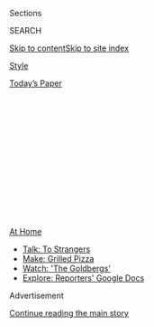 <div id="app">

<div>

<div>

<div>

<div class="NYTAppHideMasthead css-1q2w90k e1suatyy0">

<div class="section css-ui9rw0 e1suatyy2">

<div class="css-eph4ug er09x8g0">

<div class="css-6n7j50">

</div>

<span class="css-1dv1kvn">Sections</span>

<div class="css-10488qs">

<span class="css-1dv1kvn">SEARCH</span>

</div>

[Skip to content](#site-content)[Skip to site
index](#site-index)

</div>

<div id="masthead-section-label" class="css-1wr3we4 eaxe0e00">

[Style](https://www.nytimes.com/section/style)

</div>

<div class="css-10698na e1huz5gh0">

</div>

</div>

<div id="masthead-bar-one" class="section hasLinks css-15hmgas e1csuq9d3">

<div class="css-uqyvli e1csuq9d0">

</div>

<div class="css-1uqjmks e1csuq9d1">

</div>

<div class="css-9e9ivx">

[](https://myaccount.nytimes.com/auth/login?response_type=cookie&client_id=vi)

</div>

<div class="css-1bvtpon e1csuq9d2">

[Today’s
Paper](https://www.nytimes.com/section/todayspaper)

</div>

</div>

</div>

</div>

<div data-aria-hidden="false">

<div id="site-content" data-role="main">

<div>

<div class="css-1aor85t" style="opacity:0.000000001;z-index:-1;visibility:hidden">

<div class="css-1hqnpie">

<div class="css-epjblv">

<span class="css-17xtcya">[Style](/section/style)</span><span class="css-x15j1o">|</span><span class="css-fwqvlz">How
to Touch Up Your Roots at
Home</span>

</div>

<div class="css-k008qs">

<div class="css-1iwv8en">

<span class="css-18z7m18"></span>

<div>

</div>

</div>

<span class="css-1n6z4y">https://nyti.ms/3dHZfXq</span>

<div class="css-1705lsu">

<div class="css-4xjgmj">

<div class="css-4skfbu" data-role="toolbar" data-aria-label="Social Media Share buttons, Save button, and Comments Panel with current comment count" data-testid="share-tools">

  - 
  - 
  - 
  - 
    
    <div class="css-6n7j50">
    
    </div>

  - 

</div>

</div>

</div>

</div>

</div>

</div>

<div id="NYT_TOP_BANNER_REGION" class="css-13pd83m">

<div>

<div id="maps-athome-menu" class="section interactive-content interactive-size-medium css-1edisqu">

<div class="css-17ih8de interactive-body">

<div class="at-home-nav__innerContainer">

<div class="at-home-nav__title">

[At
Home](https://www.nytimes.com/spotlight/at-home?action=click&pgtype=Article&state=default&region=TOP_BANNER&context=at_home_menu)

</div>

  - [Talk: To
    Strangers](https://www.nytimes.com/2020/08/03/well/family/the-benefits-of-talking-to-strangers.html?action=click&pgtype=Article&state=default&region=TOP_BANNER&context=at_home_menu)
  - [Make: Grilled
    Pizza](https://www.nytimes.com/2020/08/01/at-home/coronavirus-make-pizza-on-a-grill.html?action=click&pgtype=Article&state=default&region=TOP_BANNER&context=at_home_menu)
  - [Watch: 'The
    Goldbergs'](https://www.nytimes.com/2020/07/31/arts/television/goldbergs-abc-stream.html?action=click&pgtype=Article&state=default&region=TOP_BANNER&context=at_home_menu)
  - [Explore: Reporters' Google
    Docs](https://www.nytimes.com/interactive/2020/at-home/even-more-reporters-editors-diaries-lists-recommendations.html?action=click&pgtype=Article&state=default&region=TOP_BANNER&context=at_home_menu)

</div>

</div>

</div>

</div>

</div>

<div id="top-wrapper" class="css-1sy8kpn">

<div id="top-slug" class="css-l9onyx">

Advertisement

</div>

[Continue reading the main
story](#after-top)

<div class="ad top-wrapper" style="text-align:center;height:100%;display:block;min-height:250px">

<div id="top" class="place-ad" data-position="top" data-size-key="top">

</div>

</div>

<div id="after-top">

</div>

</div>

<div id="sponsor-wrapper" class="css-1hyfx7x">

<div id="sponsor-slug" class="css-19vbshk">

Supported by

</div>

[Continue reading the main
story](#after-sponsor)

<div id="sponsor" class="ad sponsor-wrapper" style="text-align:center;height:100%;display:block">

</div>

<div id="after-sponsor">

</div>

</div>

<div class="section meteredContent css-yw67de" name="articleBody" itemprop="articleBody">

<div class="css-1fanzo5 StoryBodyCompanionColumn">

<div class="css-53u6y8">

March 31,
2020

</div>

</div>

<div class="css-79elbk" data-testid="photoviewer-wrapper">

<div class="css-z3e15g" data-testid="photoviewer-wrapper-hidden">

</div>

<div class="css-1a48zt4 ehw59r15" data-testid="photoviewer-children">

![](https://static01.nyt.com/images/2020/03/31/fashion/31virus-roots-topper2/31virus-roots-topper2-articleLarge.jpg?quality=75&auto=webp&disable=upscale)

</div>

</div>

<div class="css-1fanzo5 StoryBodyCompanionColumn">

<div class="css-53u6y8">

<div class="css-1vkm6nb ehdk2mb0">

# How to Touch Up Your Roots at Home

</div>

Here’s what you should and shouldn’t do.

<div class="css-1wlr991">

<div class="css-18e8msd">

<div class="css-1lhhykl epjyd6m0">

<div class="css-hus3qt ey68jwv0" data-aria-hidden="true">

[![Crystal
Martin](https://static01.nyt.com/images/2019/03/01/multimedia/author-crystal-martin/author-crystal-martin-thumbLarge.png
"Crystal Martin")](https://www.nytimes.com/by/crystal-martin)

</div>

<div class="css-1baulvz">

By [<span class="css-1baulvz last-byline" itemprop="name">Crystal
Martin</span>](https://www.nytimes.com/by/crystal-martin)

</div>

</div>

</div>

</div>

-----

Rachel Bodt has been mulling over the relevance of hair color in our new
lives.

“I think it comes down to doing whatever we can to make ourselves feel
good,” said Ms. Bodt, a colorist. “If you’re looking at your roots and
feel like you just have to fix them, just do it.”

But where to start? Experts say deciding how to maintain your color at
home isn’t just about the shade — what red, brown or blond do I use?
It’s also about how different your faux color is from your natural
shade. That assessment determines what tools you’ll need, Ms. Bodt
said.

-----

</div>

</div>

<div class="css-1fanzo5 StoryBodyCompanionColumn">

<div class="css-53u6y8">

## If You’re Showing Only Subtle Roots

</div>

</div>

<div class="css-79elbk" data-testid="photoviewer-wrapper">

<div class="css-z3e15g" data-testid="photoviewer-wrapper-hidden">

</div>

<div class="css-1a48zt4 ehw59r15" data-testid="photoviewer-children">

<div class="css-1xdhyk6 erfvjey0">

<span class="css-1ly73wi e1tej78p0">Image</span>

<div class="css-zjzyr8">

<div data-testid="lazyimage-container" style="height:386.6666666666667px">

</div>

</div>

</div>

<span class="css-cnj6d5 e1z0qqy90" itemprop="copyrightHolder"><span class="css-1ly73wi e1tej78p0">Credit...</span><span>Illustration
by Ema Gaspar</span></span>

</div>

</div>

<div class="css-1fanzo5 StoryBodyCompanionColumn">

<div class="css-53u6y8">

Your hair has grown out, but the roots are pretty subtle. Your dye job
is a gentle change from your natural hair color. You’re coloring a
little gray, or you’ve gone from brunette to a different shade of brown.
If this sounds like you, root cover-up sprays and powders will help.

For little patches of gray peeking through at the hairline, use a powder
like [Color Wow Root Cover
Up](https://www.colorwowhair.com/us/root-cover-up), $34.50. A powder is
easier to control in small areas than a spray. For a larger area, use a
spray like [Rita Hazan Root Concealer Touch-Up
Spray](https://ritahazan.com/products/root-concealer-color-spray), $25.

Pick the shade that best matches your hair and apply it conservatively.
It’s better to layer on a little more if you need it. “And do it in your
bathroom so you’re not getting spray on anything you can’t wipe down,”
Ms. Bodt
said.

-----

## If You Have a Conspicuous Line  
of Demarcation

</div>

</div>

<div class="css-79elbk" data-testid="photoviewer-wrapper">

<div class="css-z3e15g" data-testid="photoviewer-wrapper-hidden">

</div>

<div class="css-1a48zt4 ehw59r15" data-testid="photoviewer-children">

<div class="css-1xdhyk6 erfvjey0">

<span class="css-1ly73wi e1tej78p0">Image</span>

<div class="css-zjzyr8">

<div data-testid="lazyimage-container" style="height:386.6666666666667px">

</div>

</div>

</div>

<span class="css-cnj6d5 e1z0qqy90" itemprop="copyrightHolder"><span class="css-1ly73wi e1tej78p0">Credit...</span><span>Illustration
by Ema Gaspar</span></span>

</div>

</div>

<div class="css-1fanzo5 StoryBodyCompanionColumn">

<div class="css-53u6y8">

Say you’re covering a lot of gray or going from light to dark or brown
to red. Root touch-up sprays won’t cut it for you. Try an at-home
permanent dye.

“The No. 1 rule when touching up your own color is put color only where
it’s needed — on the roots,” said Jaxcee, a colorist and a founder of
the Coily Collective at the Riccardo Maggiore Salon on Fifth Avenue.
People mistakenly think they have to pull the dye through the entire
length of hair so it will blend well.

“If you keep putting dye where there’s already color, your hair will
look opaque and less natural,” Jaxcee said. “Imagine the guys who use
spray-on color in a can.” She suggests using a thick conditioner or
coconut oil on the parts of your hair that you aren’t coloring to
prevent dye from penetrating.

Personalized colors from online companies like[Color &
Co](https://www.colorandco.com/) and [Madison
Reed](https://www.madison-reed.com/) are the best choice and are
delivered to your home.

“My clients have had success with those brands,” Ms. Bodt said. “The
shades are realistic and beautiful and don’t damage the hair. And when
clients come to their next appointments, I’ve been able to color their
hair nicely, which isn’t always the case with drugstore dye.”

The biggest challenge is selecting the right shade. Color & Co and
Madison Reed have questionnaires that generate shade options.

</div>

</div>

<div class="css-1fanzo5 StoryBodyCompanionColumn">

<div class="css-53u6y8">

“Go with the color that is closest to your current color,” Jaxcee said.
But the most important feature of at-home color is its tone, she said.
Is your current color neutral, warm or cool?

And think about your past experiences with hair dye. Does your hair tend
to pick up color easily? If so, and you’re picking between shades,
choose a lighter color.

“As a rule, at-home color is more concentrated,” Jaxcee said. “The dye
load is heavy because companies want to make users feel like their
result is luscious and rich.”

If you’re still having trouble deciding, reach out to your stylist for
some guidance. “I’ve been helping my clients take the online
questionnaires and have even walked them through dyeing over FaceTime,”
Ms. Bodt said.

If you do get that level of help, offering your stylist, who is likely
out of work, some cash is a nice gesture.

Here are a few additional tips from the experts:

  - Test it out. If you’re a first-timer or otherwise still nervous,
    work through the whole process on a hidden piece of hair at the back
    of your head.

  - Wear a button-down shirt while applying. “You don’t want to have to
    remove a shirt over year head when it’s time to rinse,” Ms. Bodt
    said.

  - Prime your hairline. Apply Vaseline or ChapStick to prevent
    staining.

  - Deep condition to maintain. Nonprofessional color can be drying to
    your hair. Use a moisturizing treatment at least once a week. Jaxcee
    also recommends a strengthening treatment, [Olaplex
    No. 5](https://olaplex.com/products/no-5-bond-maintenance-conditioner),
    $28, that repairs bonds in the hair that are broken during the
    dyeing
process.

-----

</div>

</div>

<div class="css-1fanzo5 StoryBodyCompanionColumn">

<div class="css-53u6y8">

## If You Have Highlights

</div>

</div>

<div class="css-79elbk" data-testid="photoviewer-wrapper">

<div class="css-z3e15g" data-testid="photoviewer-wrapper-hidden">

</div>

<div class="css-1a48zt4 ehw59r15" data-testid="photoviewer-children">

<div class="css-1xdhyk6 erfvjey0">

<span class="css-1ly73wi e1tej78p0">Image</span>

<div class="css-zjzyr8">

<div data-testid="lazyimage-container" style="height:386.6666666666667px">

</div>

</div>

</div>

<span class="css-cnj6d5 e1z0qqy90" itemprop="copyrightHolder"><span class="css-1ly73wi e1tej78p0">Credit...</span><span>Illustration
by Ema Gaspar</span></span>

</div>

</div>

<div class="css-1fanzo5 StoryBodyCompanionColumn">

<div class="css-53u6y8">

“‘Lived-in’ has been the look in highlights for a while,” Ms. Bodt said.
“We’re used to seeing a little root with highlights. People should leave
them alone.”

Bleaching, the chemical process that lightens your hair, is difficult to
do well, even by professionals. And it’s damaging. If you D.I.Y. it,
you’ll probably end up breaking off your hair.

Highlighting is always a two-step process. First, bleach lightens the
hair (melanin is removed from the shaft). Then, the newly lightened hair
is toned, a color-depositing process that gives highlights an exact
shade — say, a cool ash blond or a warm bronze-y brown. Instead of
trying to bleach your roots, you should mimic only the second part of
the process: toning.

“When we perceive our highlights as looking bad, it’s usually not about
the roots as much as the color and texture,” Ms Bodt said. “The hair
looks brassy, dull or frizzy.”

Blond highlights almost universally get brassy (orange) over time. Ms.
Bodt suggests a purple conditioner,[Kérastase Blond Absolu Masque
Ultra-Violet Purple Hair
Mask](https://www.kerastase-usa.com/collections/blond-absolu/masque-ultra-violet-purple-hair-mask.html),
$62. “It corrects both the tone and deeply moisturizes the hair so it’s
shinier and de-frizzed,” she said.

</div>

</div>

<div class="css-1fanzo5 StoryBodyCompanionColumn">

<div class="css-53u6y8">

For brunette and red highlights, she suggests [Evo Fabuloso Colour
Boosting
Treatment](https://www.evohair.com/hair/family-171/fabuloso.html), $35,
which comes in eight shades. For example, there’s a copper (warm red)
and a purple red (cool).

“Again, if you’re having trouble figuring out which treatment color is
right for your hair, reach out to your stylist for advice,” Ms. Bodt
said.

</div>

</div>

</div>

<div>

</div>

<div>

</div>

<div>

</div>

<div>

<div id="bottom-wrapper" class="css-1ede5it">

<div id="bottom-slug" class="css-l9onyx">

Advertisement

</div>

[Continue reading the main
story](#after-bottom)

<div id="bottom" class="ad bottom-wrapper" style="text-align:center;height:100%;display:block;min-height:90px">

</div>

<div id="after-bottom">

</div>

</div>

</div>

</div>

</div>

## Site Index

<div>

</div>

## Site Information Navigation

  - [© <span>2020</span> <span>The New York Times
    Company</span>](https://help.nytimes.com/hc/en-us/articles/115014792127-Copyright-notice)

<!-- end list -->

  - [NYTCo](https://www.nytco.com/)
  - [Contact
    Us](https://help.nytimes.com/hc/en-us/articles/115015385887-Contact-Us)
  - [Work with us](https://www.nytco.com/careers/)
  - [Advertise](https://nytmediakit.com/)
  - [T Brand Studio](http://www.tbrandstudio.com/)
  - [Your Ad
    Choices](https://www.nytimes.com/privacy/cookie-policy#how-do-i-manage-trackers)
  - [Privacy](https://www.nytimes.com/privacy)
  - [Terms of
    Service](https://help.nytimes.com/hc/en-us/articles/115014893428-Terms-of-service)
  - [Terms of
    Sale](https://help.nytimes.com/hc/en-us/articles/115014893968-Terms-of-sale)
  - [Site
    Map](https://spiderbites.nytimes.com)
  - [Help](https://help.nytimes.com/hc/en-us)
  - [Subscriptions](https://www.nytimes.com/subscription?campaignId=37WXW)

</div>

</div>

</div>

</div>
